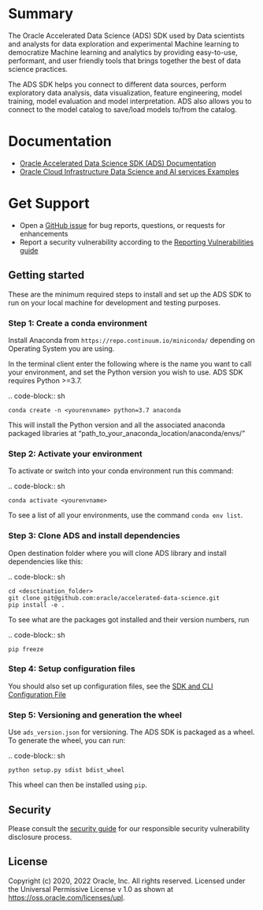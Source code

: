 # Summary

The Oracle Accelerated Data Science (ADS) SDK used by Data scientists and analysts for
data exploration and experimental Machine learning to democratize Machine learning and
analytics by providing easy-to-use, performant, and user friendly tools that
brings together the best of data science practices.

The ADS SDK helps you connect to different data sources, perform exploratory data analysis,
data visualization, feature engineering, model training, model evaluation and
model interpretation. ADS also allows you to connect to the model catalog to save/load
models to/from the catalog.

# Documentation

- [Oracle Accelerated Data Science SDK (ADS) Documentation][ads-documentation]
- [Oracle Cloud Infrastructure Data Science and AI services Examples][oci-data-science-ai-samples]

# Get Support

- Open a [GitHub issue][issues] for bug reports, questions, or requests for enhancements
- Report a security vulnerability according to the [Reporting Vulnerabilities guide][reporting-vulnerabilities]

## Getting started

These are the minimum required steps to install and set up the ADS SDK to run on your local machine
for development and testing purposes.

### Step 1: Create a conda environment

Install Anaconda from `https://repo.continuum.io/miniconda/` depending on Operating System you are using.

In the terminal client enter the following where <yourenvname> is the name you want to call your environment,
and set the Python version you  wish to use. ADS SDK requires Python >=3.7.

.. code-block:: sh

    conda create -n <yourenvname> python=3.7 anaconda

This will install the Python version and all the associated anaconda packaged libraries at
“path_to_your_anaconda_location/anaconda/envs/<yourenvname>”

### Step 2: Activate your environment

To activate or switch into your conda environment run this command:

.. code-block:: sh

    conda activate <yourenvname>

To see a list of all your environments, use the command `conda env list`.

### Step 3: Clone ADS and install dependencies

Open destination folder where you will clone ADS library and install dependencies like this:

.. code-block:: sh

    cd <desctination_folder>
    git clone git@github.com:oracle/accelerated-data-science.git
    pip install -e .

To see what are the packages got installed and their version numbers, run

.. code-block:: sh

    pip freeze

### Step 4: Setup configuration files

You should also set up configuration files, see the [SDK and CLI Configuration File][cli-configuration-file]


### Step 5: Versioning and generation the wheel

Use `ads_version.json` for versioning. The ADS SDK is packaged as a wheel. To generate the wheel, you can run:

.. code-block:: sh

    python setup.py sdist bdist_wheel

This wheel can then be installed using `pip`.

## Security

Please consult the [security guide](./SECURITY.md) for our responsible security
vulnerability disclosure process.

## License

Copyright (c) 2020, 2022 Oracle, Inc. All rights reserved.
Licensed under the Universal Permissive License v 1.0 as shown at https://oss.oracle.com/licenses/upl.


[ads-documentation]: (https://docs.oracle.com/en-us/iaas/tools/ads-sdk/latest/index.html)
[oci-data-science-ai-samples]: (https://github.com/oracle/oci-data-science-ai-samples)
[issues]: https://github.com/oracle/accelerated-data-science/issues
[reporting-vulnerabilities]: https://www.oracle.com/corporate/security-practices/assurance/vulnerability/reporting.html
[cli-configuration-file]: https://docs.cloud.oracle.com/Content/API/Concepts/sdkconfig.htm
